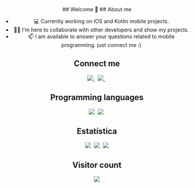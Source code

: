 <div  align="center">
## Welcome 👋
## About me

- 💻 Currently working on IOS and Kotlin mobile projects.
- ✌🏻 I'm here to collaborate with other developers and show my projects.
- 📫 I am available to answer your questions related to mobile programming. just connect me :)

## Connect me

<a href="https://www.linkedin.com/in/raison-robert/">
  <img src="https://img.shields.io/badge/linkedin-%230077B5.svg?&style=for-the-badge&logo=linkedin&logoColor=white" />
</a>&nbsp;
<a href="mailto:raysonnrobert@gmail.com">
  <img src="https://img.shields.io/badge/gmail-D14836?style=for-the-badge&logo=gmail&logoColor=white" />
</a>&nbsp;
  
## Programming languages

<img  src="https://img.shields.io/badge/Kotlin-8382E3?style=for-the-badge&logo=kotlin&logoColor=white">&nbsp;
<img  src="https://img.shields.io/badge/Java-E56F08?style=for-the-badge&logo=java&logoColor=white">&nbsp;
  
## Estatística

<img src="https://github-readme-stats.vercel.app/api?username=RaisonRobert&count_private=true&show_icons=true&theme=tokyonight" />&nbsp;
<img src="https://github-readme-streak-stats.herokuapp.com/?user=RaisonRobert&theme=tokyonight" />&nbsp;
<img src="https://github-readme-stats.vercel.app/api/top-langs/?username=RaisonRobert&layout=compact&theme=tokyonight&langs_count=10&hide=html,purebasic,scss,css" />

## Visitor count

<img src="https://profile-counter.glitch.me/RaisonRobert/count.svg" />
